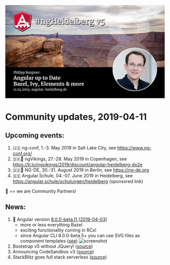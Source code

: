 ![ngHeidelbergv5.jpg](ngHeidelbergv5.jpg)

# Community updates, 2019-04-11

## Upcoming events:

1. 🇺🇸 ng-conf, 1.-3. May 2019 in Salt Lake City, see https://www.ng-conf.org/
1. 🇩🇰🤝 ngVikings, 27.-28. May 2019 in Copenhagen, see https://ti.to/ngvikings/2019/discount/angular-heidelberg-dx2e
1. 🇩🇪🤝 NG-DE, 30.-31. August 2019 in Berlin, see https://ng-de.org 
1. 🇩🇪 Angular.Schule, 04.-07. June 2019 in Heidelberg, see https://angular.schule/schulungen/heidelberg (sponsored link)

🤝 == we are Community Partners!

## News:

1. :rocket: Angular version [8.0.0-beta.11 (2019-04-03)](https://github.com/angular/angular/blob/master/CHANGELOG.md#800-beta11-2019-04-03)
    - more or less everything Bazel
    - exciting functionality coming in RCs!
    - since Angular CLI 8.0.0-beta.5+ you can use SVG files as component templates ([see](https://medium.com/@oocx/using-svg-files-as-component-templates-with-angular-cli-ea58fe79b6c1))
      ![screenshot](https://pbs.twimg.com/media/D1RFog-VYAYIsyg.jpg)
1. Bootstrap v5 without JQuery! ([source](https://twitter.com/loiane/status/1095741404922478592?s=09))
1. Announcing CodeSandbox v3 ([source](https://hackernoon.com/announcing-codesandbox-v3-4febbaba1963))
1. StackBlitz goes full stack serverless ([source](https://medium.com/stackblitz-blog/google-cloud-meet-stackblitz-da13f4e4fc29?1))
